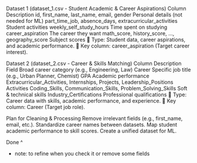 Dataset 1 (dataset_1.csv - Student Academic & Career Aspirations)
Column	Description
id, first_name, last_name, email, gender	Personal details (not needed for ML)
part_time_job, absence_days, extracurricular_activities	Student activities
weekly_self_study_hours	Time spent on studying
career_aspiration	The career they want
math_score, history_score, ..., geography_score	Subject scores
🔹 Type: Student data, career aspirations, and academic performance.
🔹 Key column: career_aspiration (Target career interest).

Dataset 2 (dataset_2.csv - Career & Skills Matching)
Column	Description
Field	Broad career category (e.g., Engineering, Law)
Career	Specific job title (e.g., Urban Planner, Chemist)
GPA	Academic performance
Extracurricular_Activities, Internships, Projects, Leadership_Positions	Activities
Coding_Skills, Communication_Skills, Problem_Solving_Skills	Soft & technical skills
Industry_Certifications	Professional qualifications
🔹 Type: Career data with skills, academic performance, and experience.
🔹 Key column: Career (Target job role).

 Plan for Cleaning & Processing
Remove irrelevant fields (e.g., first_name, email, etc.).
Standardize career names between datasets.
Map student academic performance to skill scores.
Create a unified dataset for ML.

Done ^

- note: to refine when you check it or remove some fields
